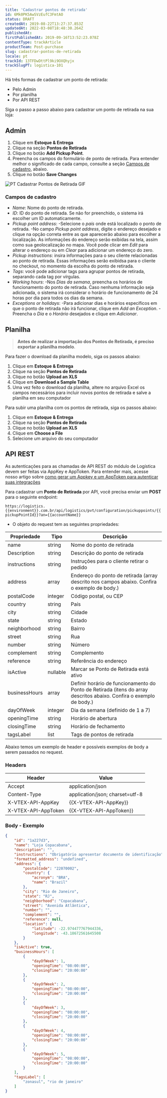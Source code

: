 ```yaml
---
title: 'Cadastrar pontos de retirada'
id: 6Mk0PK5AwSVzEufC3FmtAO
status: DRAFT
createdAt: 2019-08-22T13:27:37.853Z
updatedAt: 2022-03-08T18:48:30.264Z
publishedAt: 
firstPublishedAt: 2019-09-16T13:52:23.078Z
contentType: trackArticle
productTeam: Post-purchase
slug: cadastrar-pontos-de-retirada
locale: pt
trackId: 13TFDwDttPl9ki9OXQhyjx
trackSlugPT: logistica-101
---
```


Há três formas de cadastrar um ponto de retirada:
- Pelo Admin
- Por planilha
- Por API REST

Siga o passo a passo abaixo para cadastrar um ponto de retirada na sua loja:

## Admin

1. Clique em **Estoque & Entrega**
2. Clique na seção **Pontos de Retirada**
3. Clique no botão **Add Pickup Point**.
4. Preencha os campos do formulário de ponto de retirada. Para entender melhor o significado de cada campo, consulte a seção [Campos de cadastro](#campos-de-cadastro), abaixo.
5. Clique no botão **Save Changes** 

![PT Cadastrar Pontos de Retirada GIF](//images.ctfassets.net/alneenqid6w5/7m2LOZGJLly2gdprwvU7Gt/06d1113db5efc6d6fc35c26daa9fabf4/PT_Cadastrar_Pontos_de_Retirada_GIF.gif)

### Campos de cadastro

- _Name_: Nome do ponto de retirada.
- _ID_: ID do ponto de retirada. Se não for preenchido, o sistema irá escolher um ID automaticamente.
- _Pickup point address_: 
-Selecione o _país_ onde está localizado o ponto de retirada.
-No campo _Pickup point address_, digite o endereço desejado e clique na opção correta entre as que aparecerão abaixo para escolher a localização. As informações do endereço serão exibidas na tela, assim como sua geolocalização no mapa. Você pode clicar em _Edit_ para alterar o endereço ou em _Clear_ para adicionar um endereço do zero.
- _Pickup instructions_: insira informações para o seu cliente relacionadas ao ponto de retirada. Essas informações serão exibidsa para o cliente no checkout, no momento da escolha do ponto de retirada.
- _Tags_: você pode adicionar tags para agrupar pontos de retirada, separando cada tag por vírgulas.
- _Working hours_:
-Nos _Dias da semana_, preencha os horários de funcionamento do ponto de retirada. Caso nenhuma informação seja adicionada, o sistema irá considerar o horário de funcionamento de 24 horas por dia para todos os dias da semana.
- _Exceptions or holidays_:
-Para adicionar dias e horários específicos em que o ponto de retirada não irá funcionar, clique em _Add an Exception_.
-Preencha o _Dia_ e o _Horário_ desejados e clique em _Adicionar_.

## Planilha

>**Antes de realizar a importação dos Pontos de Retirada, é preciso exportar a planilha modelo**.

Para fazer o download da planilha modelo, siga os passos abaixo:

1. Clique em **Estoque & Entrega**
2. Clique na seção **Pontos de Retirada**
3. Clique no botão **Upload an XLS**
4. Clique em **Download a Sample Table**
5. Uma vez feito o download da planilha, altere no arquivo Excel os campos necessários para incluir novos pontos de retirada e salve a planilha em seu computador


Para subir uma planilha com os pontos de retirada, siga os passos abaixo:

1. Clique em **Estoque & Entrega**
2. Clique na seção **Pontos de Retirada**
3. Clique no botão **Upload an XLS**
4. Clique em **Choose a File**
5. Selecione um arquivo do seu computador


## API REST

<div class="alert alert-warning">
As autenticações para as chamadas de API REST do módulo de Logística devem ser feitas via AppKey e AppToken. Para entender mais, acesse nosso artigo sobre <a href="https://help.vtex.com/pt/tutorial/criar-appkey-e-apptoken-para-autenticar-integracoes--43tQeyQJgAKGEuCqQKAOI2">como gerar um Appkey e um AppToken para autenticar suas integrações</a>
</div>

Para cadastrar um **Ponto de Retirada** por API, você precisa enviar um __POST__ para o seguinte endpoint:

`https://logistics.{{environment}}.com.br/api/logistics/pvt/configuration/pickuppoints/{{pickupPointId}}?an={{accountName}}`

- O objeto do request tem as seguintes propriedades:

| __Propriedade__ | __Tipo__ |__Descrição__|
|------------------|-----------|-------------|
| name| string| Nome do ponto de retirada|
| Description| string| Descrição do ponto de retirada|
| instructions| string| Instruções para o cliente retirar o pedido|
| address| array| Endereço do ponto de retirada (array descrito nos campos abaixo. Confira o exemplo de body.) |
| postalCode| integer| Código postal, ou CEP|
| country| string| País|
| city| string| Cidade|
| state| string| Estado|
| neighborhood| string| Bairro|
| street| string| Rua|
| number| string| Número|
| complement| string| Complemento|
| reference| string| Referência do endereço|
| isActive| nullable| Marcar se Ponto de Retirada está ativo|
| businessHours| array| Definir horário de funcionamento do Ponto de Retirada (itens do array descritos abaixo. Confira o exemplo de body.)  |
| dayOfWeek | integer| Dia da semana (definido de 1 a 7)|
| openingTime| string| Horário de abertura|
| closingTime| string| Horário de fechamento|
| tagsLabel| list| Tags de pontos de retirada|

Abaixo temos um exemplo de header e possíveis exemplos de body a serem passados no request.

### Headers 

| Header| Value |
|------------------|-----------|
| Accept |   application/json |
| Content-Type |   application/json; charset=utf-8|
| X-VTEX-API-AppKey | {{X-VTEX-API-AppKey}} |
| X-VTEX-API-AppToken | {{X-VTEX-API-AppToken}} |

### Body - Exemplo

```json
{
    "id": "1a227d3",
    "name": "Loja Copacabana",
    "description": "",
    "instructions": "Obrigatório apresentar documento de identificação",
    "formatted_address": "undefined",
    "address": {
        "postalCode": "22070002",
        "country": {
            "acronym": "BRA",
            "name": "Brazil"
        },
        "city": "Rio de Janeiro",
        "state": "RJ",
        "neighborhood": "Copacabana",
        "street": "Avenida Atlântica",
        "number": "",
        "complement": "",
        "reference": null,
        "location": {
            "latitude": -22.974477767944336,
            "longitude": -43.18672561645508
        }
    },
    "isActive": true,
    "businessHours": [
        {
            "dayOfWeek": 1,
            "openingTime": "08:00:00",
            "closingTime": "20:00:00"
        },
        {
            "dayOfWeek": 2,
            "openingTime": "08:00:00",
            "closingTime": "20:00:00"
        },
        {
            "dayOfWeek": 3,
            "openingTime": "08:00:00",
            "closingTime": "20:00:00"
        },
        {
            "dayOfWeek": 4,
            "openingTime": "08:00:00",
            "closingTime": "20:00:00"
        },
        {
            "dayOfWeek": 5,
            "openingTime": "08:00:00",
            "closingTime": "20:00:00"
        }
    ],
    "tagsLabel": [
        "zonasul", "rio de janeiro"
    ]
}
```
